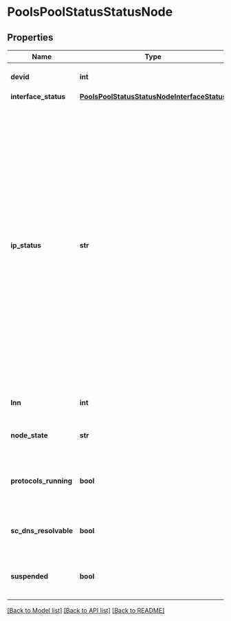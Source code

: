 # PoolsPoolStatusStatusNode

## Properties
Name | Type | Description | Notes
------------ | ------------- | ------------- | -------------
**devid** | **int** | Node ID (Device Number) of a node. | [optional] 
**interface_status** | [**PoolsPoolStatusStatusNodeInterfaceStatus**](PoolsPoolStatusStatusNodeInterfaceStatus.md) |  | [optional] 
**ip_status** | **str** | Summary of the status of the IPs currently configured on this node. usable: The node has IPs allocated that are usable. none_usable: The node has IPs configured, but they are currently not in a usable state. This can occur for a variety of reasons. For static IPs, this can occur if the node is down, or if the interfaces are down. For dynamic IPs, this can occur if all of the IPs are about to move to a different node. none_configured: The node has no IPs from the Network Pool configured currently. | [optional] 
**lnn** | **int** | Logical Node Number (LNN) of a node. | [optional] 
**node_state** | **str** | The node&#39;s current state within the cluster. | [optional] 
**protocols_running** | **bool** | Indicates if the node has the required protocols to be resolvable via DNS. | [optional] 
**sc_dns_resolvable** | **bool** | Indicates if the node can be resolved via SmartConnect DNS or not. | [optional] 
**suspended** | **bool** | Indicates if the node has been suspended within the Network Pool. | [optional] 

[[Back to Model list]](../README.md#documentation-for-models) [[Back to API list]](../README.md#documentation-for-api-endpoints) [[Back to README]](../README.md)


